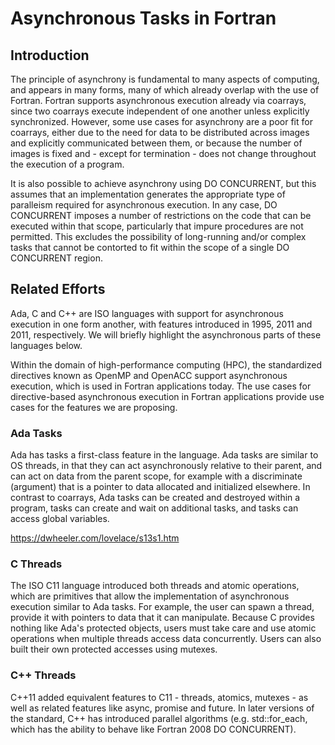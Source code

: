 # Asynchronous Tasks in Fortran

## Introduction

The principle of asynchrony is fundamental to many aspects of computing,
and appears in many forms, many of which already overlap with the use of
Fortran.  Fortran supports asynchronous execution already via coarrays,
since two coarrays execute independent of one another unless explicitly
synchronized.  However, some use cases for asynchrony are a poor fit for
coarrays, either due to the need for data to be distributed across images
and explicitly communicated between them, or because the number of images
is fixed and - except for termination - does not change throughout the
execution of a program.

It is also possible to achieve asynchrony using DO CONCURRENT, but this
assumes that an implementation generates the appropriate type of paralleism
required for asynchronous execution.  In any case, DO CONCURRENT imposes
a number of restrictions on the code that can be executed within that scope,
particularly that impure procedures are not permitted.  This excludes the
possibility of long-running and/or complex tasks that cannot be contorted
to fit within the scope of a single DO CONCURRENT region.

## Related Efforts

Ada, C and C++ are ISO languages with support for asynchronous
execution in one form another, with features introduced in
1995, 2011 and 2011, respectively.  We will briefly highlight the
asynchronous parts of these languages below.

Within the domain of high-performance computing (HPC), the standardized
directives known as OpenMP and OpenACC support asynchronous execution,
which is used in Fortran applications today.  The use cases for
directive-based asynchronous execution in Fortran applications provide
use cases for the features we are proposing.

### Ada Tasks

Ada has tasks a first-class feature in the language.  Ada tasks are
similar to OS threads, in that they can act asynchronously relative
to their parent, and can act on data from the parent scope, for
example with a discriminate (argument) that is a pointer to data
allocated and initialized elsewhere.
In contrast to coarrays, Ada tasks can be created and destroyed
within a program, tasks can create and wait on additional tasks,
and tasks can access global variables.

https://dwheeler.com/lovelace/s13s1.htm

### C Threads

The ISO C11 language introduced both threads and atomic operations,
which are primitives that allow the implementation of asynchronous
execution similar to Ada tasks.  For example, the user can spawn
a thread, provide it with pointers to data that it can manipulate.
Because C provides nothing like Ada's protected objects, users
must take care and use atomic operations when multiple threads
access data concurrently.  Users can also built their own protected
accesses using mutexes.

### C++ Threads

C++11 added equivalent features to C11 - threads, atomics, mutexes -
as well as related features like async, promise and future.
In later versions of the standard, C++ has introduced parallel
algorithms (e.g. std::for_each, which has the ability to behave
like Fortran 2008 DO CONCURRENT).








